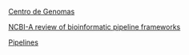 
[Centro de Genomas](https://www.centrodegenomas.com/)


[NCBI-A review of bioinformatic pipeline frameworks](https://www.ncbi.nlm.nih.gov/pmc/articles/PMC5429012/)

[Pipelines](https://www.medschool.lsuhsc.edu/bioinformatics/pipelines.aspx)
